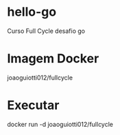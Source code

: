 # hello-go
Curso Full Cycle desafio go

# Imagem Docker
joaoguiotti012/fullcycle

# Executar 
docker run -d joaoguiotti012/fullcycle
